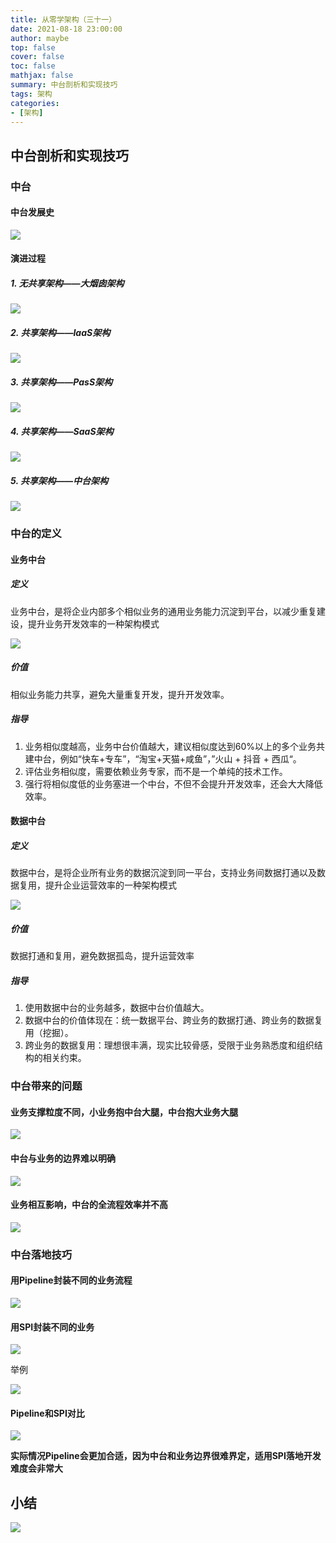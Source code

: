 ```yaml
---
title: 从零学架构（三十一）
date: 2021-08-18 23:00:00
author: maybe
top: false
cover: false
toc: false
mathjax: false
summary: 中台剖析和实现技巧
tags: 架构
categories:
- [架构]
---
```


## 中台剖析和实现技巧

### 中台

#### 中台发展史

![](/medias/assets/20210819213320.png)

#### 演进过程

##### 1. 无共享架构——大烟囱架构

![](/medias/assets/20210819213557.png)

##### 2. 共享架构——IaaS架构

![](/medias/assets/20210819213719.png)

##### 3. 共享架构——PasS架构

![](/medias/assets/20210819213806.png)

##### 4. 共享架构——SaaS架构

![](/medias/assets/20210819213916.png)

##### 5.  共享架构——中台架构

![](/medias/assets/20210819214029.png)

### 中台的定义

#### 业务中台

##### 定义

业务中台，是将企业内部多个相似业务的通用业务能力沉淀到平台，以减少重复建设，提升业务开发效率的一种架构模式

![](/medias/assets/20210819214409.png)

##### 价值

相似业务能力共享，避免大量重复开发，提升开发效率。

##### 指导

1. 业务相似度越高，业务中台价值越大，建议相似度达到60%以上的多个业务共建中台，例如“快车+专车”，“淘宝+天猫+咸鱼”，”火山 + 抖音 + 西瓜“。
2. 评估业务相似度，需要依赖业务专家，而不是一个单纯的技术工作。
3. 强行将相似度低的业务塞进一个中台，不但不会提升开发效率，还会大大降低效率。

#### 数据中台

##### 定义

数据中台，是将企业所有业务的数据沉淀到同一平台，支持业务间数据打通以及数据复用，提升企业运营效率的一种架构模式

![](/medias/assets/20210819214628.png)

##### 价值

数据打通和复用，避免数据孤岛，提升运营效率

##### 指导

1. 使用数据中台的业务越多，数据中台价值越大。
2. 数据中台的价值体现在：统一数据平台、跨业务的数据打通、跨业务的数据复用（挖掘）。
3. 跨业务的数据复用：理想很丰满，现实比较骨感，受限于业务熟悉度和组织结构的相关约束。

### 中台带来的问题

#### 业务支撑粒度不同，小业务抱中台大腿，中台抱大业务大腿

![](/medias/assets/20210819215418.png)

#### 中台与业务的边界难以明确

![](/medias/assets/20210819215541.png)

#### 业务相互影响，中台的全流程效率并不高

![](/medias/assets/20210819215657.png)

### 中台落地技巧

#### 用Pipeline封装不同的业务流程

![](/medias/assets/20210819215909.png)

#### 用SPI封装不同的业务

![](/medias/assets/20210819220011.png)

举例

![](/medias/assets/20210819220047.png)

#### Pipeline和SPI对比

![](/medias/assets/20210819220124.png)

**实际情况Pipeline会更加合适，因为中台和业务边界很难界定，适用SPI落地开发难度会非常大**

## 小结

![](/medias/assets/%E4%B8%AD%E5%8F%B0%E5%89%96%E6%9E%90%E5%92%8C%E5%AE%9E%E7%8E%B0%E6%8A%80%E5%B7%A7.png)